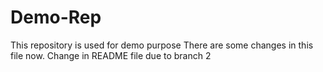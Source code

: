 # Demo-Rep
This repository is used for demo purpose
There are some changes in this file now.
Change in README file due to branch 2
